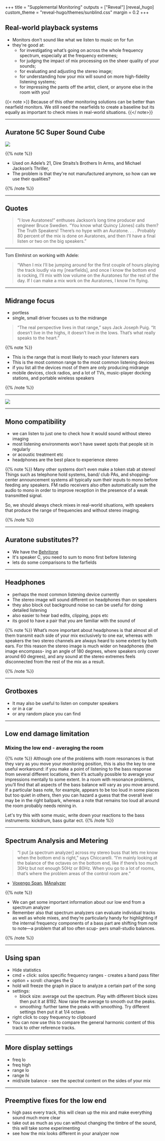 +++
title = "Supplemental Monitoring"
outputs = ["Reveal"]
[reveal_hugo]
custom_theme = "reveal-hugo/themes/sunblind.css"
margin = 0.2
+++

<!-- show_notes = "separate-page" -->

## Real-world playback systems

- Monitors don't sound like what we listen to music on for fun
- they're good at:
  - for investigating what’s going on across the whole frequency spectrum, especially at the frequency extremes;
  - for judging the impact of mix processing on the sheer quality of your sounds;
  - for evaluating and adjusting the stereo image;
  - for understanding how your mix will sound on more high-fidelity listening
    systems;
  - for impressing the pants off the artist, client, or anyone else in the room
    with you!

{{< note >}}
Because of this other monitoring solutions can be better than nearfield monitors. We still need the nearfields to create a baseline but its equally as important to check mixes in real-world situations.
{{</ note>}}

---

## Auratone 5C Super Sound Cube

![](auratone.jpg)

{{% note %}}

- Used on Adele’s 21, Dire Straits’s Brothers In Arms, and Michael Jackson’s Thriller,
- The problem is that they're not manufactured anymore, so how can we use their qualities?

{{% /note %}}

---

## Quotes

> “I love Auratones!” enthuses Jackson’s long time producer and engineer Bruce Swedien. “You know what Quincy [Jones] calls them? The Truth Speakers! There’s no hype with an Auratone. . . . Probably 80 percent of the mix is done on Auratones, and then I’ll have a final listen or two on the big speakers.”

---

Tom Elmhirst on working with Adele:

> “When I mix I’ll be jumping around for the first couple of hours playing the track loudly via my [nearfields], and once I know the bottom end is rocking, I’ll mix with low volume on the Auratones for the rest of the day. If I can make a mix work on the Auratones, I know I’m flying.

---

## Midrange focus

- portless
- single, small driver focuses us to the midrange

> “The real perspective lives in that range,” says Jack Joseph Puig. “It doesn’t live in the highs, it doesn’t live in the lows. That’s what really speaks to the heart.”

{{% note %}}

- This is the range that is most likely to reach your listeners ears
- This is the most common range to the most common listening devices
- if you list all the devices most of them are only producing midrange
- mobile devices, clock radios, and a lot of TVs, music-player docking stations, and portable wireless speakers

{{% /note %}}

---

![](auratone_frequency_response.png)

---

## Mono compatibility

- we can listen to just one to check how it would sound without stereo imaging
- most listening environments won't have sweet spots that people sit in regularly
- or acoustic treatment etc
- headphones are the best place to experience stereo

{{% note %}}
Many other systems don’t even make a token stab at stereo! Things such as telephone hold systems, band/ club PAs, and shopping-center announcement systems all typically sum their inputs to mono before feeding any speakers. FM radio receivers also often automatically sum the audio to mono in order to improve reception in the presence of a weak transmitted signal.

So, we should always check mixes in real-world situations, with speakers that produce the range of frequencies and without stereo imaging.

{{% /note %}}

---

## Auratone substitutes??

- We have the [Behritone](https://www.behringer.com/product.html;jsessionid=EE0AAD9D1FF08794D2BD596CF6DB6EBA?modelCode=P0A9N)
- It's speaker C, you need to sum to mono first before listening
- lets do some comparisons to the farfields

---

## Headphones

- perhaps the most common listening device currently
- The stereo image will sound different on headphones than on speakers
- they also block out background noise so can be useful for doing detailed listening
- also easier to hear bad edits, clipping, pops etc
- its good to have a pair that you are familiar with the sound of

{{% note %}}
What’s more important about headphones is that almost all of them transmit each side of your mix exclusively to one ear, whereas with speakers the two stereo channels are always heard to some extent by both ears. For this reason the stereo image is much wider on headphones (the image encompass- ing an angle of 180 degrees, where speakers only cover around 60 degrees), and any sound at the stereo extremes feels disconnected from the rest of the mix as a result.

{{% /note %}}

---

## Grotboxes

- It may also be useful to listen on computer speakers
- or in a car
- or any random place you can find

---

## Low end damage limitation

### Mixing the low end - averaging the room

{{% note %}}
Although one of the problems with room resonances is that they vary as you move your monitoring position, this is also the key to one useful workaround: if you make a point of listening to the bass response from several different locations, then it’s actually possible to average your impressions mentally to some extent. In a room with resonance problems, you’ll find that all aspects of the bass balance will vary as you move around. If a particular bass note, for example, appears to be too loud in some places but too quiet in others, then you can hazard a guess that the overall level may be in the right ballpark, whereas a note that remains too loud all around the room probably needs reining in.

Let's try this with some music, write down your reactions to the bass instruments: kickdrum, bass guitar ect.
{{% /note %}}

---

## Spectrum Analysis and Metering

> “I put [a spectrum analyzer] across my stereo buss that lets me know when the bottom end is right,” says Chiccarelli. “I’m mainly looking at the balance of the octaves on the bottom end, like if there’s too much 30Hz but not enough 50Hz or 80Hz. When you go to a lot of rooms, that’s where the problem areas of the control room are.”

- [Voxengo Span](https://www.voxengo.com/product/span/), [MAnalyzer](https://www.meldaproduction.com/MAnalyzer)

{{% note %}}

- We can get some important information about our low end from a spectrum analyzer
- Remember also that spectrum analyzers can evaluate individual tracks as well as whole mixes, and they’re particularly handy for highlighting if the internal frequency components of a bass part are shifting from note to note—a problem that all too often scup- pers small-studio balances.

{{% /note %}}

---

## Using span

- Hide statistics
- cmd + click: solos specific frequency ranges - creates a band pass filter
- option + scroll: changes the Q
- hold will freeze the graph in place to analyze a certain part of the song
- settings:
  - block size: average out the spectrum. Play with different block sizes then put it at 8192. Now raise the average to smooth out the peaks.
  - smoothing: further tame the peaks with smoothing. Try different settings then put it at 1/4 octave.
- right click to copy frequency to clipboard
- You can now use this to compare the general harmonic content of this track to other reference tracks.

---

## More display settings

- freq lo
- freq high
- range lo
- range hi
- mid/side balance - see the spectral content on the sides of your mix

---

## Preemptive fixes for the low end

- high pass every track, this will clean up the mix and make everything sound much more clear
- take out as much as you can without changing the timbre of the sound, this will take some experimenting
- see how the mix looks different in your analyzer now
